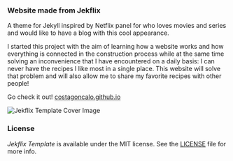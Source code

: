 ### Website made from Jekflix

A theme for Jekyll inspired by Netflix panel for who loves movies and series and would like to have a blog with this cool appearance.

I started this project with the aim of learning how a website works and how everything is connected in the construction process while at the same time solving an inconvenience that I have encountered on a daily basis: I can never have the recipes I like most in a single place. This website will solve that problem and will also allow me to share my favorite recipes with other people!

Go check it out! [costagoncalo.github.io](https://costagoncalo.github.io)


![Jekflix Template Cover Image](https://res.cloudinary.com/dm7h7e8xj/image/upload/v1505354182/jekflix-logo_mfngps.png)




### License

*Jekflix Template* is available under the MIT license. See the [LICENSE](https://github.com/thiagorossener/jekflix-template/blob/master/LICENSE) file for more info.
